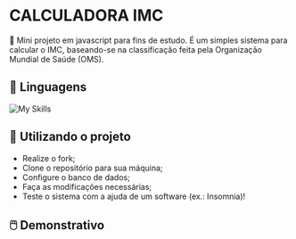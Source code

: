 # CALCULADORA IMC
:bookmark: Mini projeto em javascript para fins de estudo. É um simples sistema para calcular o IMC, baseando-se na classificação feita pela Organização Mundial de Saúde (OMS).

## :wrench: Linguagens

![My Skills](https://skillicons.dev/icons?i=js)

## :pushpin: Utilizando o projeto

- Realize o fork;
- Clone o repositório para sua máquina;
- Configure o banco de dados;
- Faça as modificações necessárias;
- Teste o sistema com a ajuda de um software (ex.: Insomnia)!

## :computer_mouse: Demonstrativo
